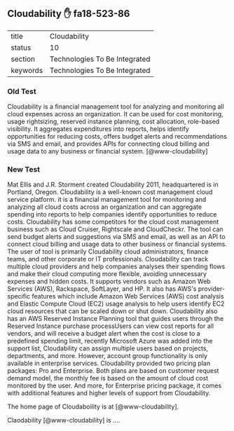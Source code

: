 ## Cloudability :hand: fa18-523-86



|          |                               |
| -------- | ----------------------------- |
| title    | Cloudability                  | 
| status   | 10                            |
| section  | Technologies To Be Integrated |
| keywords | Technologies To Be Integrated |

### Old Test

Cloudability is a financial management tool for analyzing and
monitoring all cloud expenses across an organization. It can be used
for cost monitoring, usage rightsizing, reserved instance planning,
cost allocation, role-based visibility. It aggregates expenditures
into reports, helps identify opportunities for reducing costs, offers
budget alerts and recommendations via SMS and email, and provides APIs
for connecting cloud billing and usage data to any business or
financial system. [@www-cloudability]


### New Test

Mat Ellis and J.R. Storment created Cloudability 2011, headquartered is in Portland, Oregon. 
Cloudability is a well-known cost management cloud service platform. it is a financial management tool for monitoring and analyzing all cloud costs across an organization and can aggregate spending into reports to help companies identify opportunities to reduce costs. Cloudability has some competitors for the cloud cost management business such as Cloud Cruiser, Rightscale and CloudCheckr. 
The tool can send budget alerts and suggestions via SMS and email, as well as an API to connect cloud billing and usage data to other business or financial systems. The user of tool is primarily Cloudability cloud administrators, finance teams, and other corporate or IT professionals.
Cloudability can track multiple cloud providers and help companies analyses their spending flows and make their cloud computing more flexible, avoiding unnecessary expenses and hidden costs. It supports vendors such as Amazon Web Services (AWS), Rackspace, SoftLayer, and HP. It also has AWS's provider-specific features which include Amazon Web Services (AWS) cost analysis and Elastic Compute Cloud (EC2) usage analysis to help users identify EC2 cloud resources that can be scaled down or shut down. Cloudability also has an AWS Reserved Instance Planning tool that guides users through the Reserved Instance purchase processUsers can view cost reports for all vendors, and will receive a budget alert when the cost is close to a predefined spending limit, recently Microsoft Azure was added into the support list, Cloudability can assign multiple users based on projects, departments, and more. However, account group functionality is only available in enterprise services.
Cloudability provided two pricing plan packages: Pro and Enterprise. Both plans are based on customer request demand model, the monthly fee is based on the amount of cloud cost monitored by the user. And more, for Enterprise pricing package, it comes with additional features and higher levels of support from Cloudability.

The home page of Cloudaboility is at [@www-cloudability].

Claodability [@www-cloudability] is ....

